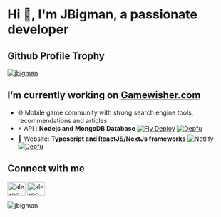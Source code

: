 # Hi 👋, I'm JBigman, a passionate developer

## Github Profile Trophy
<a href="https://github.com/ryo-ma/github-profile-trophy">
<img src="https://github-profile-trophy.vercel.app/?username=jbigman&margin-w=15&margin-h=15e&no-frame=true&title=AncientUser,Joined2020,LongTimeUser,Organizations,OGUser,Pulls,Followers,Commits,Repositories,Issues" alt="jbigman" />
</a>

## I’m currently working on [Gamewisher.com](https://gamewisher.com) 
- 🌐 Mobile game community with strong search engine tools, recommendations and articles.
- ⚡ API : **Nodejs and MongoDB Database** [![Fly Deploy](https://github.com/jbigman/games-server/actions/workflows/fly.yml/badge.svg)](https://github.com/jbigman/games-server/actions/workflows/fly.yml)  [![Depfu](https://badges.depfu.com/badges/53c0a10ff9e1cd5b4d9e2c88ff85f1f5/count.svg)](https://depfu.com/repos/github/jbigman/games-front?project_id=39103) 
- 🌱 Website: **Typescript and ReactJS/NextJs frameworks** ![Netlify](https://img.shields.io/netlify/cd0694a8-7c32-4457-b1ff-9f71b11de7bf) [![Depfu](https://badges.depfu.com/badges/620172509f6a48415865e2e8cf505a34/count.svg)](https://depfu.com/repos/github/jbigman/games-server?project_id=39104)

## Connect with me
<a href="https://www.youtube.com/c/tafjeuxmobile" target="blank"><img align="center" src="https://raw.githubusercontent.com/rahuldkjain/github-profile-readme-generator/master/src/images/icons/Social/youtube.svg" alt="alexpgm" height="30" width="40" /></a>
<a href="https://discord.gg/N7cFzsy" target="blank"><img align="center" src="https://camo.githubusercontent.com/5b475732a4ed305b1041d81185353428fb9860f5e5a5fe3249ee547e3b5aa69b/68747470733a2f2f63646e2e7261776769742e636f6d2f4e4e54696e2f646973636f72642d6c6f676f2f66343333333334342f7372632f6173736574732f616e696d61746564646973636f72642e737667" alt="alexpgm" height="30" width="40" /></a>

<img src="https://komarev.com/ghpvc/?username=jbigman&label=Profile%20views&color=blue&style=flat" alt="jbigman" />
           
